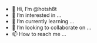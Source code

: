- 👋 Hi, I’m @hotsh8t
- 👀 I’m interested in ...
- 🌱 I’m currently learning ...
- 💞️ I’m looking to collaborate on ...
- 📫 How to reach me ...

<!---
hotsh8t/hotsh8t is a ✨ special ✨ repository because its `README.md` (this file) appears on your GitHub profile.
You can click the Preview link to take a look at your changes.
--->
